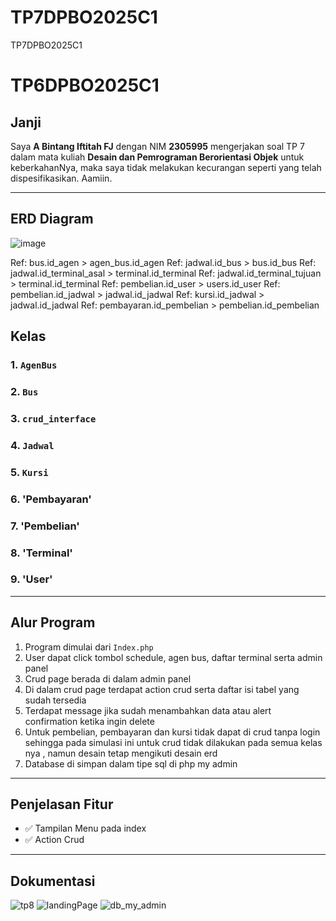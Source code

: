 # TP7DPBO2025C1
TP7DPBO2025C1
# TP6DPBO2025C1

## Janji  
Saya **A Bintang Iftitah FJ** dengan NIM **2305995** mengerjakan soal TP 7 dalam mata kuliah **Desain dan Pemrograman Berorientasi Objek** untuk keberkahanNya, maka saya tidak melakukan kecurangan seperti yang telah dispesifikasikan. Aamiin.

---

## ERD Diagram
![image](https://github.com/user-attachments/assets/13473d5d-64b5-43ec-9e13-8997b5b219f2)

Ref: bus.id_agen > agen_bus.id_agen
Ref: jadwal.id_bus > bus.id_bus
Ref: jadwal.id_terminal_asal > terminal.id_terminal
Ref: jadwal.id_terminal_tujuan > terminal.id_terminal
Ref: pembelian.id_user > users.id_user
Ref: pembelian.id_jadwal > jadwal.id_jadwal
Ref: kursi.id_jadwal > jadwal.id_jadwal
Ref: pembayaran.id_pembelian > pembelian.id_pembelian


##  Kelas

### 1. `AgenBus`

### 2. `Bus`

### 3. `crud_interface`

### 4. `Jadwal`

### 5. `Kursi`

### 6. 'Pembayaran'

### 7. 'Pembelian'

### 8. 'Terminal'

### 9. 'User'

---

## Alur Program

1. Program dimulai dari `Index.php`
2. User dapat click tombol schedule, agen bus, daftar terminal serta admin panel
3. Crud page berada di dalam admin panel 
4. Di dalam crud page terdapat action crud serta daftar isi tabel yang sudah tersedia 
5. Terdapat message jika sudah menambahkan data atau alert confirmation ketika ingin delete 
6. Untuk pembelian, pembayaran dan kursi tidak dapat di crud tanpa login sehingga pada simulasi ini untuk crud tidak dilakukan pada semua kelas nya , namun desain tetap mengikuti desain erd 
7. Database di simpan dalam tipe sql di php my admin


---

## Penjelasan Fitur

- ✅ Tampilan Menu pada index
- ✅ Action Crud


---

## Dokumentasi
![tp8](https://github.com/user-attachments/assets/df0adb3c-6aaa-4aa1-a059-233514356a6c)
![landingPage](https://github.com/user-attachments/assets/2062cd5c-dd14-4f3a-b3d1-3b12f3e714b0)
![db_my_admin](https://github.com/user-attachments/assets/a2c44288-4cd3-499c-a43d-fb4e4a20d266)




